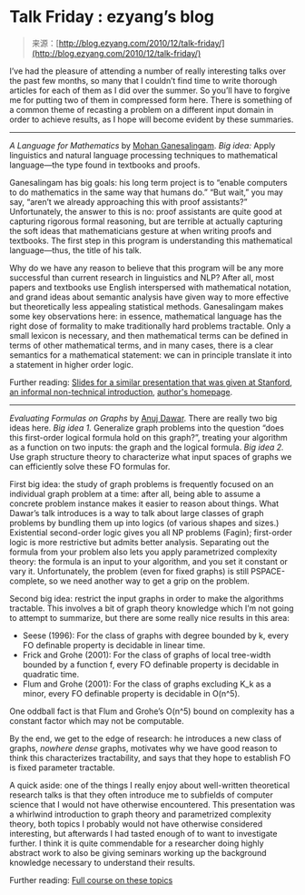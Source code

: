 <!--yml
category: 未分类
date: 2024-07-01 18:18:01
-->

# Talk Friday : ezyang’s blog

> 来源：[http://blog.ezyang.com/2010/12/talk-friday/](http://blog.ezyang.com/2010/12/talk-friday/)

I’ve had the pleasure of attending a number of really interesting talks over the past few months, so many that I couldn’t find time to write thorough articles for each of them as I did over the summer. So you’ll have to forgive me for putting two of them in compressed form here. There is something of a common theme of recasting a problem on a different input domain in order to achieve results, as I hope will become evident by these summaries.

* * *

*A Language for Mathematics* by [Mohan Ganesalingam](http://people.pwf.cam.ac.uk/mg262/). *Big idea:* Apply linguistics and natural language processing techniques to mathematical language—the type found in textbooks and proofs.

Ganesalingam has big goals: his long term project is to “enable computers to do mathematics in the same way that humans do.” “But wait,” you may say, “aren’t we already approaching this with proof assistants?” Unfortunately, the answer to this is no: proof assistants are quite good at capturing rigorous formal reasoning, but are terrible at actually capturing the soft ideas that mathematicians gesture at when writing proofs and textbooks. The first step in this program is understanding this mathematical language—thus, the title of his talk.

Why do we have any reason to believe that this program will be any more successful than current research in linguistics and NLP? After all, most papers and textbooks use English interspersed with mathematical notation, and grand ideas about semantic analysis have given way to more effective but theoretically less appealing statistical methods. Ganesalingam makes some key observations here: in essence, mathematical language has the right dose of formality to make traditionally hard problems tractable. Only a small lexicon is necessary, and then mathematical terms can be defined in terms of other mathematical terms, and in many cases, there is a clear semantics for a mathematical statement: we can in principle translate it into a statement in higher order logic.

Further reading: [Slides for a similar presentation that was given at Stanford](http://people.pwf.cam.ac.uk/mg262/CSLI%20talk.pdf), [an informal non-technical introduction](http://people.pwf.cam.ac.uk/mg262/GanesalingamMsum.pdf), [author's homepage](http://people.pwf.cam.ac.uk/mg262/).

* * *

*Evaluating Formulas on Graphs* by [Anuj Dawar](http://www.cl.cam.ac.uk/~ad260/). There are really two big ideas here. *Big idea 1.* Generalize graph problems into the question “does this first-order logical formula hold on this graph?”, treating your algorithm as a function on two inputs: the graph and the logical formula. *Big idea 2.* Use graph structure theory to characterize what input spaces of graphs we can efficiently solve these FO formulas for.

First big idea: the study of graph problems is frequently focused on an individual graph problem at a time: after all, being able to assume a concrete problem instance makes it easier to reason about things. What Dawar’s talk introduces is a way to talk about large classes of graph problems by bundling them up into logics (of various shapes and sizes.) Existential second-order logic gives you all NP problems (Fagin); first-order logic is more restrictive but admits better analysis. Separating out the formula from your problem also lets you apply parametrized complexity theory: the formula is an input to your algorithm, and you set it constant or vary it. Unfortunately, the problem (even for fixed graphs) is still PSPACE-complete, so we need another way to get a grip on the problem.

Second big idea: restrict the input graphs in order to make the algorithms tractable. This involves a bit of graph theory knowledge which I’m not going to attempt to summarize, but there are some really nice results in this area:

*   Seese (1996): For the class of graphs with degree bounded by k, every FO definable property is decidable in linear time.
*   Frick and Grohe (2001): For the class of graphs of local tree-width bounded by a function f, every FO definable property is decidable in quadratic time.
*   Flum and Grohe (2001): For the class of graphs excluding K_k as a minor, every FO definable property is decidable in O(n^5).

One oddball fact is that Flum and Grohe’s O(n^5) bound on complexity has a constant factor which may not be computable.

By the end, we get to the edge of research: he introduces a new class of graphs, *nowhere dense* graphs, motivates why we have good reason to think this characterizes tractability, and says that they hope to establish FO is fixed parameter tractable.

A quick aside: one of the things I really enjoy about well-written theoretical research talks is that they often introduce me to subfields of computer science that I would not have otherwise encountered. This presentation was a whirlwind introduction to graph theory and parametrized complexity theory, both topics I probably would not have otherwise considered interesting, but afterwards I had tasted enough of to want to investigate further. I think it is quite commendable for a researcher doing highly abstract work to also be giving seminars working up the background knowledge necessary to understand their results.

Further reading: [Full course on these topics](http://phdopen.mimuw.edu.pl/index.php?page=z10w1)